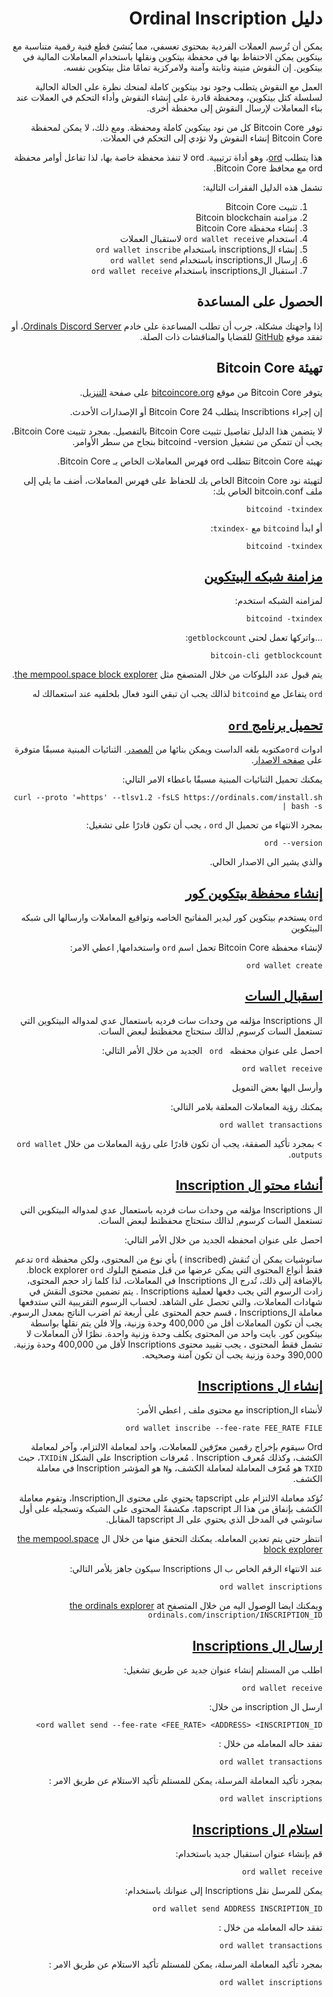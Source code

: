 <div dir="rtl">

# دليل Ordinal Inscription


يمكن أن تُرسم العملات الفردية بمحتوى تعسفي، مما يُنشئ قطع فنية رقمية متناسبة مع بيتكوين يمكن الاحتفاظ بها في محفظة بيتكوين ونقلها باستخدام المعاملات المالية في بيتكوين. إن النقوش متينة وثابتة وآمنة ولامركزية تمامًا مثل بيتكوين نفسه.


العمل مع النقوش يتطلب وجود نود بيتكوين كاملة لمنحك نظرة على الحالة الحالية لسلسلة كتل بيتكوين، ومحفظة قادرة على إنشاء النقوش وأداء التحكم في العملات عند بناء المعاملات لإرسال النقوش إلى محفظة أخرى.


توفر Bitcoin Core كل من نود بيتكوين كاملة ومحفظة. ومع ذلك، لا يمكن لمحفظة Bitcoin Core إنشاء النقوش ولا تؤدي إلى التحكم في العملات.


هذا يتطلب [ord](https://github.com/ordinals/ord)، وهو أداة ترتيبية. ord لا تنفذ محفظة خاصة بها، لذا تفاعل أوامر محفظة ord مع محافظ Bitcoin Core.


تشمل هذه الدليل الفقرات التالية:

<div dir="rtl">


1. تثبيت Bitcoin Core
2. مزامنة Bitcoin blockchain
3. إنشاء محفظة Bitcoin Core
4. استخدام `ord wallet receive` لاستقبال العملات
5. إنشاء الinscriptions  باستخدام `ord wallet inscribe`
6. إرسال الinscriptions  باستخدام `ord wallet send`
7. استقبال الinscriptions  باستخدام `ord wallet receive`


<div dir="rtl">


## الحصول على المساعدة


إذا واجهتك مشكلة، جرب أن تطلب المساعدة على خادم <a href="https://discord.com/invite/87cjuz4FYg">Ordinals Discord
Server</a>، أو تفقد موقع [GitHub](https://github.com/ordinals/ord/issues) للقضايا والمناقشات ذات الصلة.


## تهيئة Bitcoin Core


يتوفر Bitcoin Core من موقع [bitcoincore.org](https://bitcoincore.org/) على صفحة [التنزيل](https://bitcoincore.org/en/download/).


إن إجراء Inscribtions يتطلب Bitcoin Core 24 أو الإصدارات الأحدث.


لا يتضمن هذا الدليل تفاصيل تثبيت Bitcoin Core بالتفصيل. بمجرد تثبيت Bitcoin Core، يجب أن تتمكن من تشغيل bitcoind -version بنجاح من سطر الأوامر.


تهيئة Bitcoin Core
تتطلب ord فهرس المعاملات الخاص بـ Bitcoin Core.


لتهيئة نود Bitcoin Core الخاص بك للحفاظ على فهرس المعاملات، أضف ما يلي إلى ملف bitcoin.conf الخاص بك:


<pre><code>bitcoind -txindex</code></pre>


<p>أو ابدأ <code>bitcoind</code> مع <code>-txindex</code>:</p>
<pre><code>bitcoind -txindex
</code></pre>



<h2 id="syncing-the-bitcoin-blockchain"><a class="header" href="#syncing-the-bitcoin-blockchain">مزامنة شبكه البيتكوين </a></h2>
<p> لمزامنه الشبكه استخدم:</p>
<pre><code>bitcoind -txindex
</code></pre>
<p>…واتركها تعمل لحتى <code>getblockcount</code>:</p>
<pre><code>bitcoin-cli getblockcount
</code></pre>

<div dir="rtl">

يتم قبول عدد البلوكات من خلال المتصفح مثل
 <a href="https://mempool.space/">the mempool.space block
explorer</a>.

`ord` يتفاعل مع `bitcoind` لذالك يجب ان تبقي النود فعال بلخلفيه عند استعمالك له



<h2 id="installing-ord"><a class="header" href="#installing-ord">تحميل برنامج <code>ord</code></a></h2>
<p>ادوات <code>ord</code>مكتوبه بلغه الداست ويمكن بنائها من 
<a href="https://github.com/ordinals/ord">المصدر</a>. الثنائيات المبنية مسبقًا متوفرة على
<a href="https://github.com/ordinals/ord/releases">صفحه الاصدار</a>.</p>
<p>يمكنك تحميل الثنائيات المبنية مسبقًا باعطاء الامر التالي:</p>
<pre><code class="language-sh">curl --proto '=https' --tlsv1.2 -fsLS https://ordinals.com/install.sh | bash -s
</code></pre>
<p>بمجرد الانتهاء من تحميل ال <code>ord</code> ، يجب أن تكون قادرًا على تشغيل:</p>
<pre><code>ord --version
</code></pre>
والذي يشير الى الاصدار الحالي.

<h2 id="creating-a-bitcoin-core-wallet"><a class="header" href="#creating-a-bitcoin-core-wallet">إنشاء محفظة بيتكوين كور</a></h2>
<p><code>ord</code> يستخدم بيتكوين كور ليدير المفاتيح الخاصه وتواقيع المعاملات وارسالها الى شبكه البيتكوين 

لإنشاء محفظة Bitcoin Core تحمل اسم <code>ord</code> واستخدامها, اعطي الامر:

<pre><code>ord wallet create
</code></pre>

<h2 id="receiving-sats"><a class="header" href="#receiving-sats">اسقبال السات</a></h2>

ال Inscriptions مؤلفه من وحدات سات فرديه باستعمال عدي لمدواله البيتكوين التي تستعمل السات كرسوم, لذالك ستحتاج محفظتط لبعض السات.

احصل على عنوان محفظه <code> ord </code> الجديد من خلال الأمر التالي:

<pre><code>ord wallet receive
</code></pre>
<p>وأرسل اليها بعض التمويل</p>
<p>يمكنك رؤية المعاملات المعلقة بلامر التالي:</p>
<pre><code>ord wallet transactions
</code></pre>
> بمجرد تأكيد الصفقة، يجب أن تكون قادرًا على رؤية  المعاملات  من خلال <code>ord wallet outputs</code>.


<h2 id="creating-inscription-content"><a class="header" href="#creating-inscription-content">أنشاء محتو ال Inscription </a></h2>

ال Inscriptions مؤلفه من وحدات سات فرديه باستعمال عدي لمدواله البيتكوين التي تستعمل السات كرسوم, لذالك ستحتاج محفظتط لبعض السات.

احصل على عنوان امحفظه  الجديد من خلال الأمر التالي:


ساتوشيات يمكن أن تُنقش (inscribed ) بأي نوع من المحتوى، ولكن محفظة <code>ord</code> تدعم فقط أنواع المحتوى التي يمكن عرضها من قبل متصفح البلوك block explorer <code>ord</code>. بالإضافة إلى ذلك، تُدرج ال Inscriptions في المعاملات، لذا كلما زاد حجم المحتوى، زادت الرسوم التي يجب دفعها لعملية Inscriptions .
يتم تضمين محتوى النقش في شهادات المعاملات، والتي تحصل على الشاهد. لحساب الرسوم التقريبية التي ستدفعها معاملة الInscriptions ، قسم حجم المحتوى على أربعة ثم اضرب الناتج بمعدل الرسوم.
يجب أن تكون المعاملات أقل من 400,000 وحدة وزنية، وإلا فلن يتم نقلها بواسطة بيتكوين كور. بايت واحد من المحتوى يكلف وحدة وزنية واحدة. نظرًا لأن المعاملات لا تشمل فقط المحتوى ، يجب تقييد محتوى Inscriptions  لأقل من 400,000 وحدة وزنية. 390,000 وحدة وزنية يجب أن تكون آمنة وصحيحه.



<h2 id="creating-inscriptions"><a class="header" href="#creating-inscriptions">إنشاء ال Inscriptions</a></h2>
لأنشاء الinscription  مع محتوى ملف , اعطي الأمر:
<pre><code>ord wallet inscribe --fee-rate FEE_RATE FILE
</code></pre>
Ord سيقوم بإخراج رقمين معرّفين للمعاملات، واحد لمعاملة الالتزام، وآخر لمعاملة الكشف، وكذلك مُعرف Inscription . مُعرفات Inscription  على الشكل <code>TXIDiN</code>، حيث <code>TXID</code> هو مُعرّف المعاملة لمعاملة الكشف، و<code>N</code> هو المؤشر Inscription  في معاملة الكشف.

تُؤكد معاملة الالتزام على tapscript يحتوي على محتوى الInscription، وتقوم معاملة الكشف بإنفاق من هذا الـ tapscript، مكشفةً المحتوى على الشبكه وتسجيله على أول ساتوشي في المدخل الذي يحتوي على الـ tapscript المقابل.


انتظر حتى يتم تعدين المعامله. يمكنك التحقق منها من خلال ال <a href="https://mempool.space/">the mempool.space block
explorer</a>

 عند الانتهاء الرقم الخاص ب ال Inscriptions سيكون جاهز  بلأمر التالي:
<pre><code>ord wallet inscriptions
</code></pre>
ويمكنك ايضا الوصول اليه من خلال المتصفح <a href="https://ordinals.com/">the ordinals explorer</a> at
<code>ordinals.com/inscription/INSCRIPTION_ID</code> 



<h2 id="sending-inscriptions"><a class="header" href="#sending-inscriptions">ارسال ال  Inscriptions</a></h2>

اطلب من المستلم إنشاء عنوان جديد عن طريق تشغيل:
<pre><code>ord wallet receive
</code></pre>
ارسل ال inscription من خلال:

<pre><code>ord wallet send --fee-rate &lt;FEE_RATE&gt; &lt;ADDRESS&gt; &lt;INSCRIPTION_ID&gt;
</code></pre>
تفقد حاله المعامله من خلال :

<pre><code>ord wallet transactions
</code></pre>
بمجرد تأكيد المعاملة المرسلة، يمكن للمستلم تأكيد الاستلام عن طريق الامر :

<pre><code>ord wallet inscriptions
</code></pre>


<h2 id="receiving-inscriptions"><a class="header" href="#receiving-inscriptions">استلام ال Inscriptions</a></h2>

قم بإنشاء عنوان استقبال جديد باستخدام:
<pre><code>ord wallet receive
</code></pre>
يمكن للمرسل نقل Inscriptions إلى عنوانك باستخدام:
<pre><code>ord wallet send ADDRESS INSCRIPTION_ID
</code></pre>
تفقد حاله المعامله من خلال :
<pre><code>ord wallet transactions
</code></pre>
بمجرد تأكيد المعاملة المرسلة، يمكن للمستلم تأكيد الاستلام عن طريق الامر :
<pre><code>ord wallet inscriptions
</code></pre>

